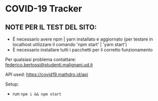 # COVID-19 Tracker
## NOTE PER IL TEST DEL SITO:

- È necessario avere npm | yarn installato e aggiornato (per testare in localhost utilizzare il comando 'npm start' | 'yarn start')
- È necessario installare tutti i pacchetti per il corretto funzionamento

Per qualsiasi problema contattare: federico.bertossi@studenti.malignani.ud.it

API used: https://covid19.mathdro.id/api

Setup:
- run ```npm i && npm start```
